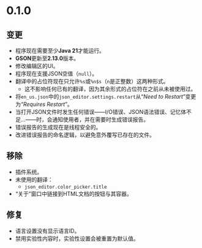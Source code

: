 # 0.1.0
## 变更
- 程序现在需要至少**Java 21**才能运行。
- **GSON**更新至**2.13.0**版本。
- 修改编辑区的UI。
- 程序现在支援JSON空值（`null`）。
- 翻译中的占位符现在只允许`%s`或`%n$s`（`n`是正整数）这两种形式。
    - 这不影响任何已有的翻译，因为其余形式的占位符在之前从未被使用过。
- 将`en_us.json`中的`json_editor.settings.restart`从“*Need to Restart*”变更为“*Requires Restart*”。
- 当打开JSON文件时发生任何错误——I/O错误、JSON语法错误、记忆体不足...——时，会通知使用者，并在需要时生成错误报告。
- 错误报告的生成现在是线程安全的。
- 改进错误报告的命名逻辑，以避免意外覆写已存在的文件。

## 移除
- 插件系统。
- 未使用的翻译：
  - `json_editor.color_picker.title`
- “关于”窗口中链接到HTML文档的按钮与其容器。

## 修复
- 语言设置没有显示语言ID。
- 禁用实验性内容时，实验性设置会被重置为默认值。
